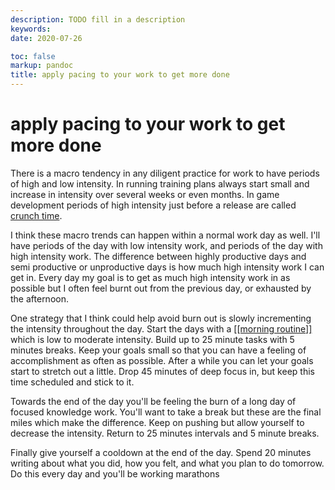 ```yaml
---
description: TODO fill in a description
keywords: 
date: 2020-07-26

toc: false
markup: pandoc
title: apply pacing to your work to get more done
---
```


# apply pacing to your work to get more done

There is a macro tendency in any diligent practice for work to have periods of high and low intensity.
In running training plans always start small and increase in intensity over several weeks or even months.
In game development periods of high intensity just before a release are called [crunch time](https://en.wikipedia.org/wiki/Video_game_developer#%22Crunch_time%22).

I think these macro trends can happen within a normal work day as well.
I'll have periods of the day with low intensity work, and periods of the day with high intensity work.
The difference between highly productive days and semi productive or unproductive days is how much high intensity work I can get in.
Every day my goal is to get as much high intensity work in as possible but I often feel burnt out from the previous day, or exhausted by the afternoon.

One strategy that I think could help avoid burn out is slowly incrementing the intensity throughout the day.
Start the days with a [[[morning routine]]](morning-routine) which is low to moderate intensity.
Build up to 25 minute tasks with 5 minutes breaks.
Keep your goals small so that you can have a feeling of accomplishment as often as possible.
After a while you can let your goals start to stretch out a little.
Drop 45 minutes of deep focus in, but keep this time scheduled and stick to it.

Towards the end of the day you'll be feeling the burn of a long day of focused knowledge work.
You'll want to take a break but these are the final miles which make the difference.
Keep on pushing but allow yourself to decrease the intensity.
Return to 25 minutes intervals and 5 minute breaks.

Finally give yourself a cooldown at the end of the day.
Spend 20 minutes writing about what you did, how you felt, and what you plan to do tomorrow.
Do this every day and you'll be working marathons
